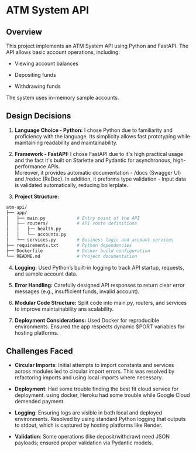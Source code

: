 # ATM System API

## Overview

This project implements an ATM System API using Python and FastAPI. The API allows basic account operations, including:

- Viewing account balances

- Depositing funds

- Withdrawing funds

The system uses in-memory sample accounts.


## Design Decisions

1. **Language Choice - Python:**
I chose Python due to familiarity and proficiency with the language. Its simplicity allows fast prototyping while maintaining readability and maintainability.

2. **Framework - FastAPI:**
I chose FastAPI due to it's high practical usage and the fact it's built on Starlette and Pydantic for asynchronous, high-performance APIs.  
Moreover, it provides automatic documentation - /docs (Swagger UI) and /redoc (ReDoc).
In addition, it preforms type validation - Input data is validated automatically, reducing boilerplate.

3. **Project Structure:**
```bash
atm-api/
├── app/
│   ├── main.py            # Entry point of the API
│   ├── routers/           # API route definitions
│   │   ├── health.py
│   │   └── accounts.py
│   └── services.py        # Business logic and account services
├── requirements.txt       # Python dependencies
├── Dockerfile             # Docker build configuration
└── README.md              # Project documentation
```

4. **Logging:**
Used Python’s built-in logging to track API startup, requests, and sample account data.

5. **Error Handling:**
Carefully designed API responses to return clear error messages (e.g., insufficient funds, invalid account).

6. **Modular Code Structure:**
Split code into main.py, routers, and services to improve maintainability ans scalability.

7. **Deployment Considerations:**
Used Docker for reproducible environments.
Ensured the app respects dynamic $PORT variables for hosting platforms.


## Challenges Faced

- **Circular Imports**: Initial attempts to import constants and services across modules led to circular import errors. This was resolved by refactoring imports and using local imports where necessary.

- **Deployment**: Had some trouble finding the best fit cloud service for deployment. using docker, Heroku had some trouble while Google Cloud demended payment. 

- **Logging**: Ensuring logs are visible in both local and deployed environments. Resolved by using standard Python logging that outputs to stdout, which is captured by hosting platforms like Render.

- **Validation**: Some operations (like deposit/withdraw) need JSON payloads; ensured proper validation via Pydantic models.
